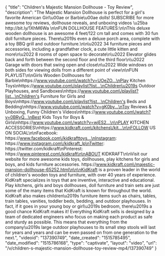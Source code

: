 {
    "title": "Children's Majestic Mansion Dollhouse - Toy Review",
    "description": "The Majestic Mansion Dollhouse is perfect for a girl's favorite American Girl\u00ae or Barbie\u00ae dolls! SUBSCRIBE for more awesome toy reviews, dollhouse reveals, and unboxing videos \u25ba http:\/\/bit.ly\/1XhM6Wa \n\nFUN DOLLHOUSE FEATURES:\n\nThis deluxe wooden dollhouse is an awesome 4 feet\/122 cm tall and comes with 30 fun doll furniture pieces. There\u2019s even a deluxe porch area, complete with a toy BBQ grill and outdoor furniture.\n\n\u2022 34 furniture pieces and accessories, including a grandfather clock, a cute little kitten and more\n\u2022 8 rooms of open space to decorate\n\u2022 Elevator glides back and forth between the second floor and the third floor\n\u2022 Garage with doors that swing open and close\n\u2022 Wide windows on both sides for viewing dolls from a different point of view\n\nFUN PLAYLIST\n\nGirls Wooden Dollhouses for Barbie\nhttps:\/\/www.youtube.com\/watch?v=UOeZO...\nPlay Kitchen Toys\nhttps:\/\/www.youtube.com\/playlist?list...\nChildren\u2019s Outdoor Playhouses, and Sandboxes\nhttps:\/\/www.youtube.com\/playlist?list...\nChildren's Furniture for Girls and Boys\nhttps:\/\/www.youtube.com\/playlist?list...\nChildren's Beds and Bedding\nhttps:\/\/www.youtube.com\/watch?v=gK0by...\nToy Reviews & Unboxing, Funny Children's Videos\nhttps:\/\/www.youtube.com\/watch?v=0BRyQ...\nBest Kids Toys for Boys & Girls\nhttps:\/\/www.youtube.com\/watch?v=wjES2...\n\nPLAY KITCHEN ACCESSORIES\nhttps:\/\/www.kidkraft.com\/kitchens\/kit...\n\nFOLLOW US ON SOCIAL\n\nFacebook: https:\/\/www.facebook.com\/kidkrafttoys...\nInstagram: https:\/\/www.instagram.com\/kidkraft_lp\nTwitter:      https:\/\/twitter.com\/kidkraft\nPinterest:  https:\/\/www.pinterest.com\/kidkraft\n\nABOUT KIDKRAFT\n\nVisit our website for more awesome kids toys, dollhouses, play kitchens for girls and boys, and kids furniture accessories.  https:\/\/www.kidkraft.com\/majestic-mansion-dollhouse-65252.html\n\n\nKidKraft is a proven leader in the world of children's wooden toys and furniture, with over 40 years of experience. KidKraft specializes in toys that are inventive, interactive and educational. Play kitchens, girls and boys dollhouses, doll furniture and train sets are just some of the many items that KidKraft is known for throughout the world. KidKraft also makes children\u2019s furniture items such as chairs, tables, train tables, vanities, toddler beds, bedding, and outdoor playhouses. In fact, if it goes in your young boy or girl\u2019s bedroom, there\u2019s a good chance KidKraft makes it! Everything KidKraft sells is designed by a team of dedicated engineers who focus on making each product as safe and sturdy as possible. This means that everything from the company\u2019s large outdoor playhouses to its small step stools will last for years and years and can be even passed on from one generation to the next.",
    "videoid": "137390749",
    "date_created": "1515785495",
    "date_modified": "1515786168",
    "type": "captivate",
    "layout": "video",
    "url": "\/v\/children-s-majestic-mansion-dollhouse-toy-review-mp4\/137390749"
}